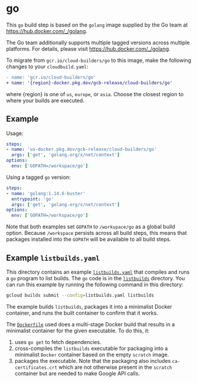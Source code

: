 # go

This `go` build step is based on the `golang` image supplied by the Go team
at https://hub.docker.com/_/golang.

The Go team additionally supports multiple tagged versions across multiple
platforms. For details, please visit https://hub.docker.com/_/golang.

To migrate from `gcr.io/cloud-builders/go` to this image, make the following
changes to your `cloudbuild.yaml`:

```diff
- name: 'gcr.io/cloud-builders/go'
+ name: '{region}-docker.pkg.dev/gcb-release/cloud-builders/go'
```

where {region} is one of `us`, `europe`, or `asia`. Choose the closest region to
where your builds are executed.

## Example

Usage:

```yaml
steps:
- name: 'us-docker.pkg.dev/gcb-release/cloud-builders/go'
  args: ['get', 'golang.org/x/net/context']
options:
  env: ['GOPATH=/workspace/go']
```

Using a tagged `go` version:
```yaml
steps:
- name: 'golang:1.14.6-buster'
  entrypoint: 'go'
  args: ['get', 'golang.org/x/net/context']
options:
  env: ['GOPATH=/workspace/go']
```

Note that both examples set `GOPATH` to `/workspace/go` as a global build
option. Because `/workspace` persists across all build steps, this means that
packages installed into the `GOPATH` will be available to all build steps.

## Example `listbuilds.yaml`

This directory contains an example [`listbuilds.yaml`](listbuilds.yaml) that
compiles and runs a `go` program to list builds. The `go` code is in the
[`listbuilds`](listbuilds) directory.  You can run this example by running the
following command in this directory:
```bash
gcloud builds submit --config=listbuilds.yaml listbuilds
```
The example builds `listbuilds`, packages it into a minimalist Docker container,
and runs the built container to confirm that it works.

The [`Dockerfile`](listbuilds/Dockerfile) used does a multi-stage Docker build that
results in a minimalist container for the given executable. To do this, it:

1. uses `go get` to fetch dependencies.
1. cross-compiles the `listbuilds` executable for packaging into a minimalist
   `Docker` container based on the empty `scratch` image.
1. packages the executable. Note that the packaging also includes
   `ca-certificates.crt` which are not otherwise present in the `scratch`
   container but are needed to make Google API calls.
